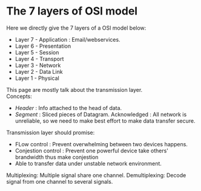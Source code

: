 # The 7 layers of OSI model 
Here we directly give the 7 layers of a OSI model below:

  + Layer 7 - Application : Email/webservices.
  + Layer 6 - Presentation
  + Layer 5 - Session
  + Layer 4 - Transport
  + Layer 3 - Network
  + Layer 2 - Data Link
  + Layer 1 - Physical

This page are mostly talk about the transmission layer.   
Concepts:  
  + _Header_ : Info attached to the head of data.
  + _Segment_ : Sliced pieces of Datagram. 
Acknowledged : All network is unreliable, so we need to make best effort to make data transfer secure.   

Transmission layer should promise:
 + FLow control : Prevent overwhelming between two devices happens. 
 + Conjestion control : Prevent one powerful device take others' brandwidth thus make conjestion 
 + Able to transfer data under unstable network environment.
 
Multiplexing:
Multiple signal share one channel. 
Demultiplexing:
Decode signal from one channel to several signals. 


